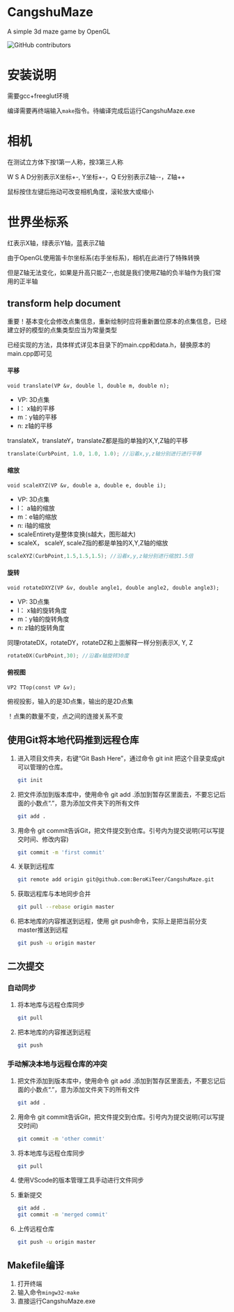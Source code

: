 # CangshuMaze
A simple 3d maze game by OpenGL 

![GitHub contributors](https://img.shields.io/github/contributors/BeroKiTeer/CangshuMaze.svg?style=flat-square)
# 安装说明

需要gcc+freeglut环境

编译需要再终端输入`make`指令。待编译完成后运行CangshuMaze.exe

# 相机

在测试立方体下按1第一人称，按3第三人称

W S A D分别表示X坐标+-, Y坐标+-，Q E分别表示Z轴--，Z轴++

鼠标按住左键后拖动可改变相机角度，滚轮放大或缩小

# 世界坐标系

红表示X轴，绿表示Y轴，蓝表示Z轴

由于OpenGL使用笛卡尔坐标系(右手坐标系)，相机在此进行了特殊转换

但是Z轴无法变化，如果是升高只能Z--,也就是我们使用Z轴的负半轴作为我们常用的正半轴

## transform help document

重要！基本变化会修改点集信息，重新绘制时应将重新置位原本的点集信息，已经建立好的模型的点集类型应当为常量类型

已经实现的方法，具体样式详见本目录下的main.cpp和data.h，替换原本的main.cpp即可见

#### 平移

`void translate(VP &v, double l, double m, double n);`

- VP: 3D点集
- l： x轴的平移
- m：y轴的平移
- n: z轴的平移

translateX，translateY，translateZ都是指的单独的X,Y,Z轴的平移

```cpp
translate(CurbPoint, 1.0, 1.0, 1.0); //沿着x,y,z轴分别进行进行平移
```

#### 缩放

`void scaleXYZ(VP &v, double a, double e, double i);`

- VP: 3D点集
- l： a轴的缩放
- m：e轴的缩放
- n: i轴的缩放
- scaleEntirety是整体变换(s越大，图形越大)
- scaleX， scaleY, scaleZ指的都是单独的X,Y,Z轴的缩放

```cpp
scaleXYZ(CurbPoint,1.5,1.5,1.5); //沿着x,y,z轴分别进行缩放1.5倍
```

#### 旋转

`void rotateDXYZ(VP &v, double angle1, double angle2, double angle3);`

- VP: 3D点集
- l： x轴的旋转角度
- m：y轴的旋转角度
- n: z轴的旋转角度

同理rotateDX，rotateDY，rotateDZ和上面解释一样分别表示X, Y, Z

```cpp
rotateDX(CurbPoint,30); //沿着x轴旋转30度
```

#### 俯视图

`VP2 TTop(const VP &v);`

俯视投影，输入的是3D点集，输出的是2D点集

！点集的数量不变，点之间的连接关系不变

## 使用Git将本地代码推到远程仓库

1. 进入项目文件夹，右键“Git Bash Here”，通过命令 git init 把这个目录变成git可以管理的仓库。

   ```bash
   git init
   ```

2. 把文件添加到版本库中，使用命令 git add .添加到暂存区里面去，不要忘记后面的小数点“.”，意为添加文件夹下的所有文件

   ```bash
   git add .
   ```

3. 用命令 git commit告诉Git，把文件提交到仓库。引号内为提交说明(可以写提交时间、修改内容)

   ```bash
   git commit -m 'first commit'  
   ```

4. 关联到远程库

   ```bash
   git remote add origin git@github.com:BeroKiTeer/CangshuMaze.git
   ```

5. 获取远程库与本地同步合并

   ```bash
   git pull --rebase origin master
   ```

6. 把本地库的内容推送到远程，使用 git push命令，实际上是把当前分支master推送到远程

   ```bash
   git push -u origin master
   ```

## 二次提交

### 自动同步

1. 将本地库与远程仓库同步

   ```bash
   git pull
   ```

2. 把本地库的内容推送到远程

   ```bash
   git push
   ```

### 手动解决本地与远程仓库的冲突

1. 把文件添加到版本库中，使用命令 git add .添加到暂存区里面去，不要忘记后面的小数点“.”，意为添加文件夹下的所有文件

   ```bash
   git add .
   ```

2. 用命令 git commit告诉Git，把文件提交到仓库。引号内为提交说明(可以写提交时间)

   ```bash
   git commit -m 'other commit'  
   ```

3. 将本地库与远程仓库同步

   ```bash
   git pull
   ```

4. 使用VScode的版本管理工具手动进行文件同步

5. 重新提交

   ```bash
   git add .
   git commit -m 'merged commit'  
   ```

6. 上传远程仓库

   ```bash
   git push -u origin master
   ```

## 

## Makefile编译

1. 打开终端
2. 输入命令`mingw32-make`
3. 直接运行CangshuMaze.exe


